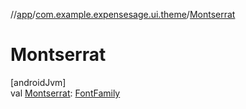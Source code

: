 //[app](../../index.md)/[com.example.expensesage.ui.theme](index.md)/[Montserrat](-montserrat.md)

# Montserrat

[androidJvm]\
val [Montserrat](-montserrat.md): [FontFamily](https://developer.android.com/reference/kotlin/androidx/compose/ui/text/font/FontFamily.html)

